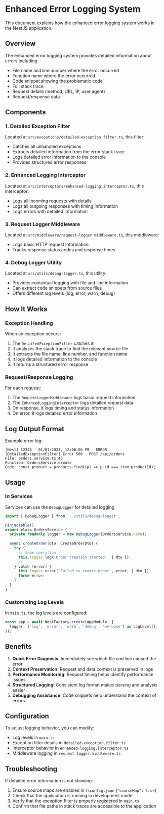 # Enhanced Error Logging System

This document explains how the enhanced error logging system works in the NestJS application.

## Overview

The enhanced error logging system provides detailed information about errors including:
- File name and line number where the error occurred
- Function name where the error occurred
- Code snippet showing the problematic code
- Full stack trace
- Request details (method, URL, IP, user agent)
- Request/response data

## Components

### 1. Detailed Exception Filter

Located at `src/exceptions/detailed-exception.filter.ts`, this filter:
- Catches all unhandled exceptions
- Extracts detailed information from the error stack trace
- Logs detailed error information to the console
- Provides structured error responses

### 2. Enhanced Logging Interceptor

Located at `src/interceptors/enhanced-logging.interceptor.ts`, this interceptor:
- Logs all incoming requests with details
- Logs all outgoing responses with timing information
- Logs errors with detailed information

### 3. Request Logger Middleware

Located at `src/middleware/request-logger.middleware.ts`, this middleware:
- Logs basic HTTP request information
- Tracks response status codes and response times

### 4. Debug Logger Utility

Located at `src/utils/debug-logger.ts`, this utility:
- Provides contextual logging with file and line information
- Can extract code snippets from source files
- Offers different log levels (log, error, warn, debug)

## How It Works

### Exception Handling

When an exception occurs:
1. The `DetailedExceptionFilter` catches it
2. It analyzes the stack trace to find the relevant source file
3. It extracts the file name, line number, and function name
4. It logs detailed information to the console
5. It returns a structured error response

### Request/Response Logging

For each request:
1. The `RequestLoggerMiddleware` logs basic request information
2. The `EnhancedLoggingInterceptor` logs detailed request data
3. On response, it logs timing and status information
4. On error, it logs detailed error information

## Log Output Format

Example error log:
```
[Nest] 12345 - 01/01/2023, 12:00:00 PM   ERROR [DetailedExceptionFilter] Error 500 - POST /api/orders
File: orders.service.ts:45
Function: OrdersService.create
Code: const product = products.find((p) => p.id === item.productId);
```

## Usage

### In Services

Services can use the `DebugLogger` for detailed logging:

```typescript
import { DebugLogger } from '../utils/debug-logger';

@Injectable()
export class OrdersService {
  private readonly logger = new DebugLogger(OrdersService.name);
  
  async createOrder(dto: CreateOrderDto) {
    try {
      // Some operation
      this.logger.log('Order creation started', { dto });
      // ...
    } catch (error) {
      this.logger.error('Failed to create order', error, { dto });
      throw error;
    }
  }
}
```

### Customizing Log Levels

In `main.ts`, the log levels are configured:

```typescript
const app = await NestFactory.create(AppModule, {
  logger: ['log', 'error', 'warn', 'debug', 'verbose'] as LogLevel[],
});
```

## Benefits

1. **Quick Error Diagnosis**: Immediately see which file and line caused the error
2. **Context Preservation**: Request and data context is preserved in logs
3. **Performance Monitoring**: Request timing helps identify performance issues
4. **Structured Logging**: Consistent log format makes parsing and analysis easier
5. **Debugging Assistance**: Code snippets help understand the context of errors

## Configuration

To adjust logging behavior, you can modify:
- Log levels in `main.ts`
- Exception filter details in `detailed-exception.filter.ts`
- Interceptor behavior in `enhanced-logging.interceptor.ts`
- Middleware logging in `request-logger.middleware.ts`

## Troubleshooting

If detailed error information is not showing:
1. Ensure source maps are enabled in `tsconfig.json` (`"sourceMap": true`)
2. Check that the application is running in development mode
3. Verify that the exception filter is properly registered in `main.ts`
4. Confirm that file paths in stack traces are accessible to the application